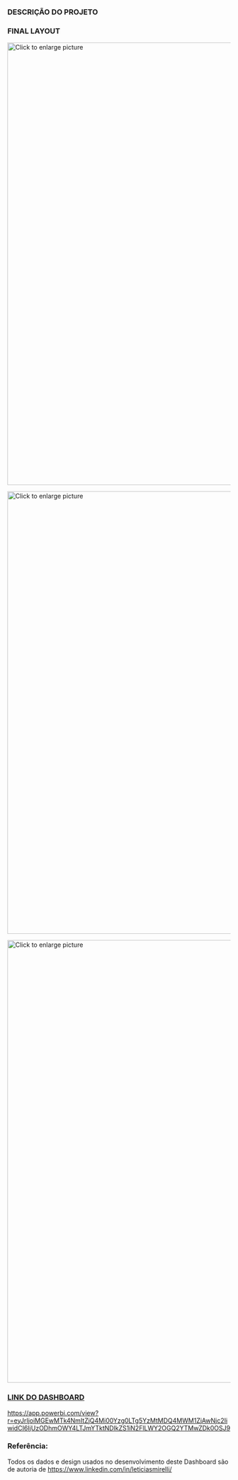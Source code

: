 ### DESCRIÇÃO DO PROJETO


### FINAL LAYOUT

<a href="https://drive.google.com/uc?export=view&id=1be-KwId-e8NOrmQEdn8IlJHKSBhGhjfy"><img src="https://drive.google.com/uc?export=view&id=1be-KwId-e8NOrmQEdn8IlJHKSBhGhjfy" style="width: 1000px; max-width: 100%; height: auto" title="Click to enlarge picture" />

<a href="https://drive.google.com/uc?export=view&id=1a4dbfUSOBsXONfjzix5T-I9ZxwTigLhc"><img src="https://drive.google.com/uc?export=view&id=1a4dbfUSOBsXONfjzix5T-I9ZxwTigLhc" style="width: 1000px; max-width: 100%; height: auto" title="Click to enlarge picture" />

<a href="https://drive.google.com/uc?export=view&id=1akSooI8uHox3P1zy9FHIjbRoeaeZVXpT"><img src="https://drive.google.com/uc?export=view&id=1akSooI8uHox3P1zy9FHIjbRoeaeZVXpT" style="width: 1000px; max-width: 100%; height: auto" title="Click to enlarge picture" />
  
### LINK DO DASHBOARD
https://app.powerbi.com/view?r=eyJrIjoiMGEwMTk4NmItZjQ4Mi00Yzg0LTg5YzMtMDQ4MWM1ZjAwNjc2IiwidCI6IjUzODhmOWY4LTJmYTktNDlkZS1iN2FlLWY2OGQ2YTMwZDk0OSJ9

### Referência:
Todos os dados e design usados no desenvolvimento deste Dashboard são de autoria de https://www.linkedin.com/in/leticiasmirelli/
